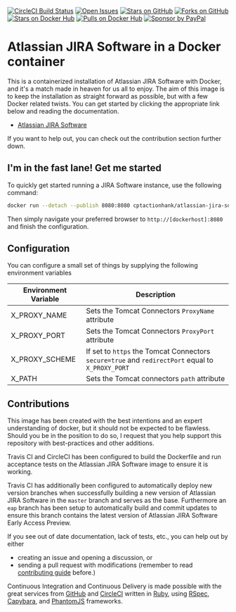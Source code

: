 [![CircleCI Build Status](https://img.shields.io/circleci/project/janszczepanski/docker-atlassian-jira-software/master.svg?label=CircleCI)](https://circleci.com/gh/janszczepanski/docker-atlassian-jira-software) [![Open Issues](https://img.shields.io/github/issues/janszczepanski/docker-atlassian-jira-software.svg)](https://github.com/janszczepanski/docker-atlassian-jira-software/issues) [![Stars on GitHub](https://img.shields.io/github/stars/janszczepanski/docker-atlassian-jira-software.svg)](https://github.com/janszczepanski/docker-atlassian-jira-software/stargazers) [![Forks on GitHub](https://img.shields.io/github/forks/janszczepanski/docker-atlassian-jira-software.svg)](https://github.com/janszczepanski/docker-atlassian-jira-software/network) [![Stars on Docker Hub](https://img.shields.io/docker/stars/janszczepanski/atlassian-jira-software.svg)](https://hub.docker.com/r/janszczepanski/atlassian-jira-software/) [![Pulls on Docker Hub](https://img.shields.io/docker/pulls/janszczepanski/atlassian-jira-software.svg)](https://hub.docker.com/r/janszczepanski/atlassian-jira-software/) [![Sponsor by PayPal](https://img.shields.io/badge/sponsor-PayPal-blue.svg)](https://paypal.me/JanSzczepanski/5)

# Atlassian JIRA Software in a Docker container

This is a containerized installation of Atlassian JIRA Software with Docker, and it's a match made in heaven for us all to enjoy. The aim of this image is to keep the installation as straight forward as possible, but with a few Docker related twists. You can get started by clicking the appropriate link below and reading the documentation.

* [Atlassian JIRA Software](https://cptactionhank.github.io/docker-atlassian-jira-software)

If you want to help out, you can check out the contribution section further down.

## I'm in the fast lane! Get me started

To quickly get started running a JIRA Software instance, use the following command:
```bash
docker run --detach --publish 8080:8080 cptactionhank/atlassian-jira-software:latest
```

Then simply navigate your preferred browser to `http://[dockerhost]:8080` and finish the configuration.

## Configuration

You can configure a small set of things by supplying the following environment variables

| Environment Variable   | Description |
| ---------------------- | ----------- |
| X_PROXY_NAME           | Sets the Tomcat Connectors `ProxyName` attribute |
| X_PROXY_PORT           | Sets the Tomcat Connectors `ProxyPort` attribute |
| X_PROXY_SCHEME         | If set to `https` the Tomcat Connectors `secure=true` and `redirectPort` equal to `X_PROXY_PORT`   |
| X_PATH                 | Sets the Tomcat connectors `path` attribute |

## Contributions

This image has been created with the best intentions and an expert understanding of docker, but it should not be expected to be flawless. Should you be in the position to do so, I request that you help support this repository with best-practices and other additions.

Travis CI and CircleCI has been configured to build the Dockerfile and run acceptance tests on the Atlassian JIRA Software image to ensure it is working.

Travis CI has additionally been configured to automatically deploy new version branches when successfully building a new version of Atlassian JIRA Software in the `master` branch and serves as the base. Furthermore an `eap` branch has been setup to automatically build and commit updates to ensure this branch contains the latest version of Atlassian JIRA Software Early Access Preview.

If you see out of date documentation, lack of tests, etc., you can help out by either
- creating an issue and opening a discussion, or
- sending a pull request with modifications (remember to read [contributing guide](https://github.com/janszczepanski/docker-atlassian-jira-software/blob/master/CONTRIBUTING.md) before.)

Continuous Integration and Continuous Delivery is made possible with the great services from [GitHub](https://github.com) and [CircleCI](https://circleci.com/) written in [Ruby](https://www.ruby-lang.org/), using [RSpec](http://rspec.info/), [Capybara](http://teamcapybara.github.io/capybara/), and [PhantomJS](http://phantomjs.org/) frameworks.
